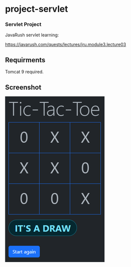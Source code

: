 # project-servlet
### Servlet Project

JavaRush servlet learning:

https://javarush.com/quests/lectures/jru.module3.lecture03

## Requirments

Tomcat 9 required.

## Screenshot

![screenshot](./src/main/webapp/static/img/screenshot.png?raw=true)
